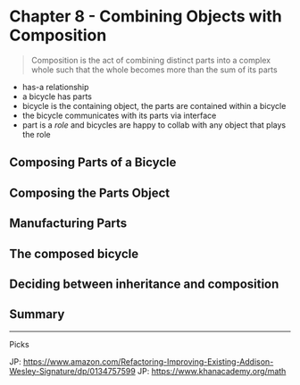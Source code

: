 # Chapter 8 - Combining Objects with Composition

> Composition is the act of combining distinct parts into a complex whole such that the whole becomes more than the sum of its parts

* has-a relationship
* a bicycle has parts
* bicycle is the containing object, the parts are contained within a bicycle
* the bicycle communicates with its parts via interface
* part is a _role_ and bicycles are happy to collab with any object that plays the role

## Composing Parts of a Bicycle

## Composing the Parts Object

## Manufacturing Parts

## The composed bicycle

## Deciding between inheritance and composition

## Summary

---

Picks

JP: https://www.amazon.com/Refactoring-Improving-Existing-Addison-Wesley-Signature/dp/0134757599
JP: https://www.khanacademy.org/math
